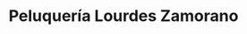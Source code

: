 ---
title: "Peluquería Lourdes Zamorano"
url: /picanya/peluqueria-lourdes-zamorano/
shop: Friseur
---